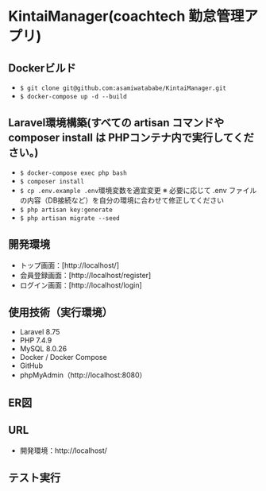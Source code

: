 # KintaiManager(coachtech 勤怠管理アプリ)

## Dockerビルド
- `$ git clone git@github.com:asamiwatababe/KintaiManager.git`
- `$ docker-compose up -d --build`

## Laravel環境構築(すべての artisan コマンドや composer install は PHPコンテナ内で実行してください。)
- `$ docker-compose exec php bash`
- `$ composer install`
- `$ cp .env.example .env`環境変数を適宜変更
※ 必要に応じて .env ファイルの内容（DB接続など）を自分の環境に合わせて修正してください
- `$ php artisan key:generate`
- `$ php artisan migrate --seed`

## 開発環境
- トップ画面：[http://localhost/]
- 会員登録画面：[http://localhost/register]
- ログイン画面：[http://localhost/login]

## 使用技術（実行環境）
- Laravel 8.75
- PHP 7.4.9
- MySQL 8.0.26
- Docker / Docker Compose
- GitHub
- phpMyAdmin（http://localhost:8080）

## ER図


## URL
- 開発環境：http://localhost/

## テスト実行
<!-- ここにテスト実行コマンドを書く -->